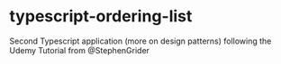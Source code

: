 # typescript-ordering-list
Second Typescript application (more on design patterns) following the Udemy Tutorial from @StephenGrider
